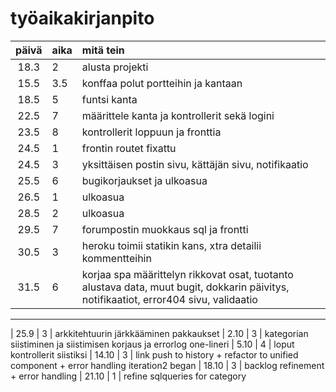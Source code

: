# työaikakirjanpito

| päivä | aika | mitä tein  |
| :----:|:-----| :-----|
| 18.3  | 2    | alusta projekti |
| 15.5  | 3.5  | konffaa polut portteihin ja kantaan
| 18.5  | 5    | funtsi kanta
| 22.5  | 7    | määrittele kanta ja kontrollerit sekä logini
| 23.5  | 8    | kontrollerit loppuun ja fronttia
| 24.5  | 1    | frontin routet fixattu
| 24.5  | 3    | yksittäisen postin sivu, kättäjän sivu, notifikaatio
| 25.5  | 6    | bugikorjaukset ja ulkoasua
| 26.5  | 1    | ulkoasua
| 28.5  | 2    | ulkoasua
| 29.5  | 7    | forumpostin muokkaus sql ja frontti
| 30.5  | 3    | heroku toimii statikin kans, xtra detailii kommentteihin
| 31.5  | 6    | korjaa spa määrittelyn rikkovat osat, tuotanto alustava data, muut bugit, dokkarin päivitys, notifikaatiot, error404 sivu, validaatio
--------------------------------------
| 25.9  | 3    | arkkitehtuurin järkkääminen pakkaukset
| 2.10  | 3    | kategorian siistiminen ja siistimisen korjaus ja errorlog one-lineri
| 5.10  | 4    | loput kontrollerit siistiksi
| 14.10 | 3    | link push to history + refactor to unified component + error handling iteration2 began
| 18.10 | 3    | backlog refinement + error handling 
| 21.10 | 1    | refine sqlqueries for category